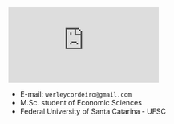 ![Yield Curve 3D](https://github.com/werleycordeiro/econometrics/blob/master/Imagem_3-2.pdf)
* E-mail: `werleycordeiro@gmail.com`
* M.Sc. student of Economic Sciences
* Federal University of Santa Catarina - UFSC
